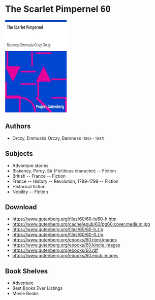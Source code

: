 # The Scarlet Pimpernel <kbd>60</kbd>

![](./cover.medium.jpg "")

## Authors


 - Orczy, Emmuska Orczy, Baroness <small>(1865 - 1947)</small>

## Subjects


 - Adventure stories
 - Blakeney, Percy, Sir (Fictitious character) -- Fiction
 - British -- France -- Fiction
 - France -- History -- Revolution, 1789-1799 -- Fiction
 - Historical fiction
 - Nobility -- Fiction

## Download


 - https://www.gutenberg.org/files/60/60-h/60-h.htm
 - https://www.gutenberg.org/cache/epub/60/pg60.cover.medium.jpg
 - https://www.gutenberg.org/files/60/60-h.zip
 - https://www.gutenberg.org/files/60/60-0.zip
 - https://www.gutenberg.org/ebooks/60.html.images
 - https://www.gutenberg.org/ebooks/60.kindle.images
 - https://www.gutenberg.org/ebooks/60.rdf
 - https://www.gutenberg.org/ebooks/60.epub.images

## Book Shelves


 - Adventure
 - Best Books Ever Listings
 - Movie Books

